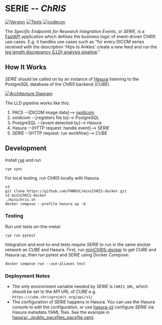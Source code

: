 # SERIE -- _ChRIS_

[![Version](https://img.shields.io/docker/v/fnndsc/serie?sort=semver)](https://hub.docker.com/r/fnndsc/serie)
[![Tests](https://github.com/FNNDSC/serie/actions/workflows/test.yml/badge.svg)](https://github.com/FNNDSC/serie/actions/workflows/test.yml)
[![codecov](https://codecov.io/gh/FNNDSC/serie/graph/badge.svg?token=PU0WZLNL02)](https://codecov.io/gh/FNNDSC/serie)

The _Specific Endpoints for Research Integration Events_, or _SERIE_,
is a [FastAPI](https://fastapi.tiangolo.com/) application which defines
the business logic of event-driven _ChRIS_ use cases. E.g. it handles
use cases such as "for every DICOM series received with the description
'Hips to Ankles' create a new feed and run the
[leg length discrepancy (LLD) analysis pipeline](https://github.com/FNNDSC/pl-dylld)."

## How It Works

_SERIE_ should be called on by an instance of [Hasura](https://hasura.io/)
listening to the PostgreSQL database of the _ChRIS_ backend (_CUBE_).

[![Architecture Diagram](https://chrisproject.org/assets/images/ChRIS_architecture-febf870b69ec83221fa0ede8e6b70447.svg)](https://chrisproject.org/docs/architecture)

The LLD pipeline works like this:

1. PACS --[DICOM image data]--> [oxidicom](https://github.com/FNNDSC/oxidicom)
2. oxidicom --[registers file to]--> PostgreSQL
3. PostgreSQL --[event detected by]--> Hasura
4. Hasura --[HTTP request: handle event]--> _SERIE_
5. _SERIE_ --[HTTP request: run workflow]--> _CUBE_

## Development

Install [rye](https://rye.astral.sh) and run

```shell
rye sync
```

For local testing, run _ChRIS_ locally with Hasura.

```shell
cd
git clone https://github.com/FNNDSC/miniChRIS-docker.git
cd miniChRIS-docker
./minichris.sh
docker compose --profile hasura up -d
```

### Testing

Run unit tests on-the-metal:

```shell
rye run pytest
```

Integration and end-to-end tests require _SERIE_ to run in the same docker network as _CUBE_ and Hasura.
First, run [miniChRIS-docker](https://github.com/FNNDSC/miniChRIS-docker) to get _CUBE_ and Hasura up,
then run pytest and _SERIE_ using Docker Compose:

```shell
docker compose run --use-aliases test
```

### Deployment Notes

- The only environment variable needed by _SERIE_ is `CHRIS_URL`, which should be set
  to the API URL of _CUBE_ e.g. `https://cube.chrisproject.org/api/v1/`
- The configuration of _SERIE_ happens in Hasura. You can use the Hasura console to
  edit the configuration, or use [hasura-cli](https://hasura.io/docs/latest/hasura-cli/overview/)
  configure _SERIE_ via Hasura metadata YAML files. See the example in
  [hasura/.../public_pacsfiles_pacsfile.yaml](hasura/metadata/databases/chris/tables/public_pacsfiles_pacsfile.yaml).
